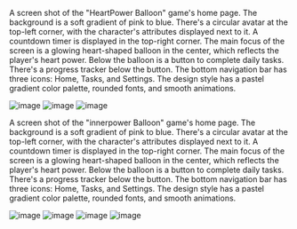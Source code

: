 A screen shot of the "HeartPower Balloon" game's home page. The background is a soft gradient of pink to blue. There's a circular avatar at the top-left corner, with the character's attributes displayed next to it. A countdown timer is displayed in the top-right corner. The main focus of the screen is a glowing heart-shaped balloon in the center, which reflects the player's heart power. Below the balloon is a button to complete daily tasks. There's a progress tracker below the button. The bottom navigation bar has three icons: Home, Tasks, and Settings. The design style has a pastel gradient color palette, rounded fonts, and smooth animations.

![image](https://github.com/user-attachments/assets/22680514-a83c-4741-a8bb-fec202e4b325)
![image](https://github.com/user-attachments/assets/a02f68ba-6877-431d-8f6e-12299bb89110)
![image](https://github.com/user-attachments/assets/b737c7cf-d716-4731-a54a-59a8163b70ee)


A screen shot of the "innerpower Balloon" game's home page. The background is a soft gradient of pink to blue. There's a circular avatar at the top-left corner, with the character's attributes displayed next to it. A countdown timer is displayed in the top-right corner. The main focus of the screen is a glowing heart-shaped balloon in the center, which reflects the player's heart power. Below the balloon is a button to complete daily tasks. There's a progress tracker below the button. The bottom navigation bar has three icons: Home, Tasks, and Settings. The design style has a pastel gradient color palette, rounded fonts, and smooth animations.

![image](https://github.com/user-attachments/assets/76517b9e-3327-4268-9d11-dcc54af7e1a8)
![image](https://github.com/user-attachments/assets/f10362ad-ceab-46a0-9aae-fa1664a92fe0)
![image](https://github.com/user-attachments/assets/2bee3dc0-b073-4bd8-a18d-d10f115ea66a)
![image](https://github.com/user-attachments/assets/8f7a1368-db00-4f8a-a5ef-5eb55943b79f)
